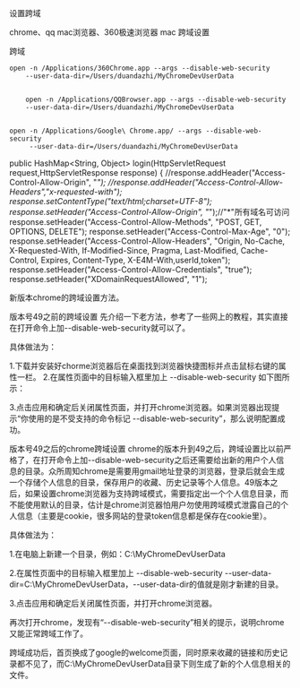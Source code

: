 设置跨域

chrome、qq mac浏览器、360极速浏览器 mac 跨域设置

跨域

	open -n /Applications/360Chrome.app --args --disable-web-security 
		--user-data-dir=/Users/duandazhi/MyChromeDevUserData


		open -n /Applications/QQBrowser.app --args --disable-web-security 
		--user-data-dir=/Users/duandazhi/MyChromeDevUserData


	open -n /Applications/Google\ Chrome.app/ --args --disable-web-security
		 --user-data-dir=/Users/duandazhi/MyChromeDevUserData





public HashMap<String, Object> login(HttpServletRequest request,HttpServletResponse response) {
        //response.addHeader("Access-Control-Allow-Origin", "*");
        //response.addHeader("Access-Control-Allow-Headers","x-requested-with");
        response.setContentType("text/html;charset=UTF-8");
        response.setHeader("Access-Control-Allow-Origin", "*");//"*"所有域名可访问
        response.setHeader("Access-Control-Allow-Methods", "POST, GET, OPTIONS, DELETE");
        response.setHeader("Access-Control-Max-Age", "0");
        response.setHeader("Access-Control-Allow-Headers", "Origin, No-Cache, X-Requested-With, If-Modified-Since, Pragma, Last-Modified, Cache-Control, Expires, Content-Type, X-E4M-With,userId,token");
        response.setHeader("Access-Control-Allow-Credentials", "true");
        response.setHeader("XDomainRequestAllowed", "1");
        
        
 新版本chrome的跨域设置方法。

版本号49之前的跨域设置
先介绍一下老方法，参考了一些网上的教程，其实直接在打开命令上加--disable-web-security就可以了。

具体做法为：

1.下载并安装好chorme浏览器后在桌面找到浏览器快捷图标并点击鼠标右键的属性一栏。
2.在属性页面中的目标输入框里加上   --disable-web-security  如下图所示：



3.点击应用和确定后关闭属性页面，并打开chrome浏览器。如果浏览器出现提示“你使用的是不受支持的命令标记 --disable-web-security”，那么说明配置成功。

版本号49之后的chrome跨域设置
chrome的版本升到49之后，跨域设置比以前严格了，在打开命令上加--disable-web-security之后还需要给出新的用户个人信息的目录。众所周知chrome是需要用gmail地址登录的浏览器，登录后就会生成一个存储个人信息的目录，保存用户的收藏、历史记录等个人信息。49版本之后，如果设置chrome浏览器为支持跨域模式，需要指定出一个个人信息目录，而不能使用默认的目录，估计是chrome浏览器怕用户勿使用跨域模式泄露自己的个人信息（主要是cookie，很多网站的登录token信息都是保存在cookie里）。

具体做法为：

1.在电脑上新建一个目录，例如：C:\MyChromeDevUserData

2.在属性页面中的目标输入框里加上   --disable-web-security --user-data-dir=C:\MyChromeDevUserData，--user-data-dir的值就是刚才新建的目录。

3.点击应用和确定后关闭属性页面，并打开chrome浏览器。

再次打开chrome，发现有“--disable-web-security”相关的提示，说明chrome又能正常跨域工作了。



跨域成功后，首页换成了google的welcome页面，同时原来收藏的链接和历史记录都不见了，而C:\MyChromeDevUserData目录下则生成了新的个人信息相关的文件。       
        
        
